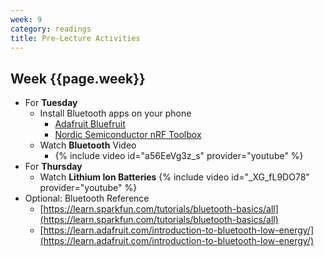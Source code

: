 ```yaml
---
week: 9
category: readings
title: Pre-Lecture Activities
---
```


## Week {{page.week}}

* For **Tuesday**
  * Install Bluetooth apps on your phone
    - [Adafruit Bluefruit](https://learn.adafruit.com/bluefruit-le-connect)
    - [Nordic Semiconductor nRF Toolbox](https://www.nordicsemi.com/Software-and-Tools/Development-Tools/nRF-Toolbox)
  * Watch **Bluetooth** Video
    * {% include video id="a56EeVg3z_s" provider="youtube" %}
* For **Thursday**
  * Watch **Lithium Ion Batteries**
    {% include video id="_XG_fL9DO78" provider="youtube" %}
* Optional: Bluetooth Reference
  * [https://learn.sparkfun.com/tutorials/bluetooth-basics/all](https://learn.sparkfun.com/tutorials/bluetooth-basics/all)
  * [https://learn.adafruit.com/introduction-to-bluetooth-low-energy/](https://learn.adafruit.com/introduction-to-bluetooth-low-energy/)
